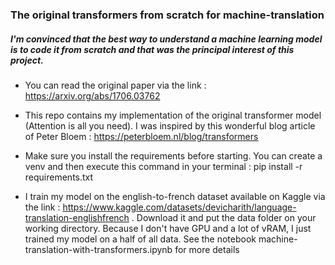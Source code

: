 ### The original transformers from scratch for machine-translation

##### I'm convinced that the best way to understand a machine learning model is to code it from scratch and that was the principal interest of this project.

- You can read the original paper via the link : https://arxiv.org/abs/1706.03762

- This repo contains my implementation of the original transformer model (Attention is all you need). I was inspired by this wonderful blog article of Peter Bloem : https://peterbloem.nl/blog/transformers

- Make sure you install the requirements before starting. You can create a venv and then execute this command in your terminal : pip install -r requirements.txt

- I train my model on the english-to-french dataset available on Kaggle via the link : https://www.kaggle.com/datasets/devicharith/language-translation-englishfrench . Download it and put the data folder on your working directory. Because I don't have GPU and a lot of vRAM, I just trained my model on a half of all data. See the notebook machine-translation-with-transformers.ipynb for more details

